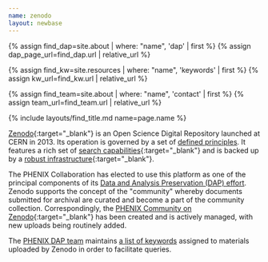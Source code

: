 ```yaml
---
name: zenodo
layout: newbase
---
```

{% assign find_dap=site.about | where: "name", 'dap' | first %}
{% assign dap_page_url=find_dap.url  | relative_url %}

{% assign find_kw=site.resources | where: "name", 'keywords' | first %}
{% assign kw_url=find_kw.url  | relative_url %}

{% assign find_team=site.about | where: "name", 'contact' | first %}
{% assign team_url=find_team.url  | relative_url %}

{% include layouts/find_title.md name=page.name %}

[Zenodo](https://about.zenodo.org/){:target="_blank"} is an Open Science Digital Repository launched at CERN in 2013. Its operation is governed by a set of [defined principles](https://about.zenodo.org/principles/). It features a rich set of [search capabilities](https://help.zenodo.org/guides/search/){:target="_blank"} and is backed up by a [robust infrastructure](https://about.zenodo.org/infrastructure/){:target="_blank"}.

The PHENIX Collaboration has elected to use this platform as one of the principal components of its <a href="{{ dap_page_url }}">Data and Analysis Preservation (DAP) effort</a>. Zenodo supports the concept of the "community" whereby documents submitted for archival are curated and become a part of the community collection. Correspondingly, the [PHENIX Community on Zenodo](https://zenodo.org/communities/phenixcollaboration/){:target="_blank"} has been created and is actively managed, with new uploads being routinely added.

The <a href="{{ team_url }}">PHENIX DAP team</a> maintains <a href="{{ kw_url }}">a list of keywords</a> assigned to materials uploaded by Zenodo in order to facilitate queries.

